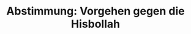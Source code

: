 ---
abstimmung:
  abstimmung: 2
  bundestagssitzung: 137
  legislaturperiode: 19
categories:
- Todo
data:
- title: Abstimmungsergebnis 20191219_2-data.pdf
  url: /res/2021-btw/abstimmungsergebnisse/20191219_2-data.pdf
- title: Abstimmungsergebnis 20191219_2_xls-data.xlsx
  url: /res/2021-btw/abstimmungsergebnisse/20191219_2_xls-data.xlsx
- title: Abstimmungsergebnis 20191219_2_xls-data.csv
  url: /res/2021-btw/abstimmungsergebnisse/csv/20191219_2_xls-data.csv
ergebnis:
  afd:
    enthaltung: 3
    gesamt: 90
    ja: 0
    nein: 75
    nichtabgegeben: 12
    ungueltig: 0
  bü90/gr:
    enthaltung: 0
    gesamt: 67
    ja: 65
    nein: 0
    nichtabgegeben: 2
    ungueltig: 0
  cdu/csu:
    enthaltung: 0
    gesamt: 246
    ja: 230
    nein: 0
    nichtabgegeben: 16
    ungueltig: 0
  die linke.:
    enthaltung: 0
    gesamt: 69
    ja: 60
    nein: 0
    nichtabgegeben: 9
    ungueltig: 0
  fdp:
    enthaltung: 0
    gesamt: 80
    ja: 73
    nein: 0
    nichtabgegeben: 7
    ungueltig: 0
  file: 20191219_2_xls-data.xlsx
  fraktionslos:
    enthaltung: 0
    gesamt: 5
    ja: 2
    nein: 2
    nichtabgegeben: 1
    ungueltig: 0
  spd:
    enthaltung: 0
    gesamt: 152
    ja: 139
    nein: 0
    nichtabgegeben: 13
    ungueltig: 0
layout: abstimmung
links:
- title: Link zu bundestag.de
  url: https://www.bundestag.de/parlament/plenum/abstimmung/abstimmung?id=646
preview: 'Deutscher Bundestag


  137. Sitzung des Deutschen Bundestages

  am Donnerstag, 19. Dezember 2019


  Endgültiges Ergebnis der Namentlichen Abstimmung Nr. 2


  Beschlussempfehlung des Ausschusses für Inneres und Heimat (4. Ausschuss)

  zu dem Antrag der Abgeordneten Beatrix von Storch, Marc Bernhard, Stephan Brandner,

  weiterer Abgeordneter und der Fraktion der AfD

  Verbot der Hisbollah

  - Drucksachen 19/10624 und 19/16145 -'
tags:
- Todo
title: 'Abstimmung: Vorgehen gegen die Hisbollah'
---